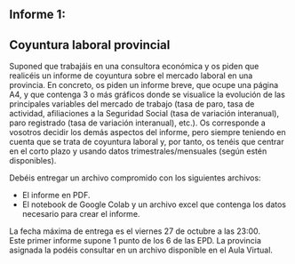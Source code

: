 ## Informe 1:
## Coyuntura laboral provincial

Suponed que trabajáis en una consultora económica y os piden que realicéis un informe de coyuntura sobre el mercado laboral en una provincia.  En concreto, os piden un informe breve, que ocupe una página A4, y que contenga 3 o más gráficos donde se visualice la evolución de las principales variables del mercado de trabajo (tasa de paro, tasa de actividad, afiliaciones a la Seguridad Social (tasa de variación interanual), paro registrado (tasa de variación interanual), etc.). Os corresponde a vosotros decidir los demás aspectos del informe, pero siempre teniendo en cuenta que se trata de coyuntura laboral y, por tanto, os tenéis que centrar en el corto plazo y usando datos trimestrales/mensuales (según estén disponibles).  

Debéis entregar un archivo compromido con los siguientes archivos:
- El informe en PDF.
- El notebook de Google Colab y un archivo excel que contenga los datos necesario para crear el informe.  

La fecha máxima de entrega es el viernes 27 de octubre a las 23:00.  
Este primer informe supone 1 punto de los 6 de las EPD. La provincia asignada la podéis consultar en un archivo disponible en el Aula Virtual.
